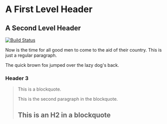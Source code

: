 A First Level Header
====================

A Second Level Header
---------------------

[![Build Status](http://www.csscube.info/wp-content/uploads/2013/03/github-logo.png)](http://github.com/guicho0601)

Now is the time for all good men to come to
the aid of their country. This is just a
regular paragraph.

The quick brown fox jumped over the lazy
dog's back.

### Header 3

> This is a blockquote.
> 
> This is the second paragraph in the blockquote.
>
> ## This is an H2 in a blockquote
